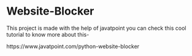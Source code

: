 # Website-Blocker
This project is made with the help of javatpoint you can check this cool tutorial to know more about this-
<link>https://www.javatpoint.com/python-website-blocker<link>
